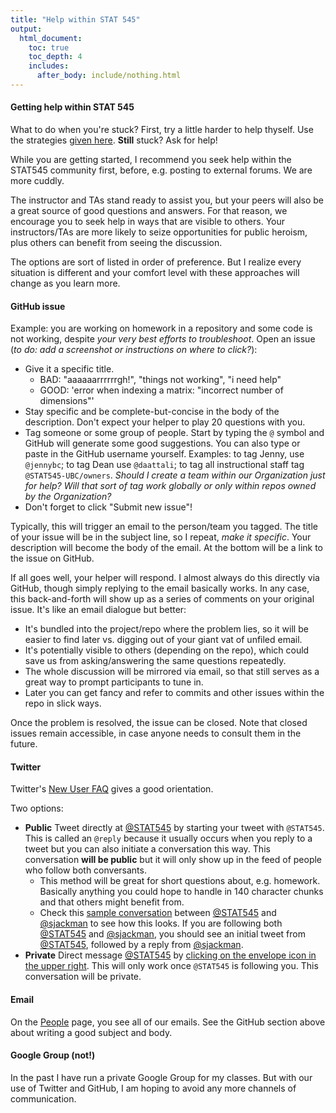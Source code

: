 ```yaml
---
title: "Help within STAT 545"
output:
  html_document:
    toc: true
    toc_depth: 4
    includes:
      after_body: include/nothing.html
---
```


#### Getting help within STAT 545

What to do when you're stuck? First, try a little harder to help thyself. Use the strategies [given here](help-general.html). __Still__ stuck? Ask for help! 

While you are getting started, I recommend you seek help within the STAT545 community first, before, e.g. posting to external forums. We are more cuddly.

The instructor and TAs stand ready to assist you, but your peers will also be a great source of good questions and answers. For that reason, we encourage you to seek help in ways that are visible to others. Your instructors/TAs are more likely to seize opportunities for public heroism, plus others can benefit from seeing the discussion.

The options are sort of listed in order of preference. But I realize every situation is different and your comfort level with these approaches will change as you learn more.

#### GitHub issue

Example: you are working on homework in a repository and some code is not working, despite *your very best efforts to troubleshoot*. Open an issue (*to do: add a screenshot or instructions on where to click?*):

  * Give it a specific title.
    - BAD: "aaaaaarrrrrrgh!", "things not working", "i need help"
    - GOOD: 'error when indexing a matrix: "incorrect number of dimensions"'
  * Stay specific and be complete-but-concise in the body of the description. Don't expect your helper to play 20 questions with you.
  * Tag someone or some group of people. Start by typing the `@` symbol and GitHub will generate some good suggestions. You can also type or paste in the GitHub username yourself. Examples: to tag Jenny, use `@jennybc`; to tag Dean use `@daattali`; to tag all instructional staff tag `@STAT545-UBC/owners`. *Should I create a team within our Organization just for help? Will that sort of tag work globally or only within repos owned by the Organization?*
  * Don't forget to click "Submit new issue"!

Typically, this will trigger an email to the person/team you tagged. The title of your issue will be in the subject line, so I repeat, *make it specific*. Your description will become the body of the email. At the bottom will be a link to the issue on GitHub.

If all goes well, your helper will respond. I almost always do this directly via GitHub, though simply replying to the email basically works. In any case, this back-and-forth will show up as a series of comments on your original issue. It's like an email dialogue but better:

  * It's bundled into the project/repo where the problem lies, so it will be easier to find later vs. digging out of your giant vat of unfiled email.
  * It's potentially visible to others (depending on the repo), which could save us from asking/answering the same questions repeatedly.
  * The whole discussion will be mirrored via email, so that still serves as a great way to prompt participants to tune in.
  * Later you can get fancy and refer to commits and other issues within the repo in slick ways.
  
Once the problem is resolved, the issue can be closed. Note that closed issues remain accessible, in case anyone needs to consult them in the future.
  
#### Twitter

Twitter's [New User FAQ](https://support.twitter.com/articles/13920-new-user-faqs) gives a good orientation.

Two options:

  * __Public__ Tweet directly at [\@STAT545](https://twitter.com/STAT545) by starting your tweet with `@STAT545`. This is called an `@reply` because it usually occurs when you reply to a tweet but you can also initiate a conversation this way. This conversation __will be public__ but it will only show up in the feed of people who follow both conversants.
    - This method will be great for short questions about, e.g. homework. Basically anything you could hope to handle in 140 character chunks and that others might benefit from.
    - Check this [sample conversation](https://twitter.com/STAT545/status/507627877169242113) between [\@STAT545](https://twitter.com/STAT545) and [\@sjackman](https://twitter.com/sjackman) to see how this looks. If you are following both [\@STAT545](https://twitter.com/STAT545) and [\@sjackman](https://twitter.com/sjackman), you should see an initial tweet from [\@STAT545](https://twitter.com/STAT545), followed by a reply from [\@sjackman](https://twitter.com/sjackman).
  * __Private__ Direct message [\@STAT545](https://twitter.com/STAT545) by [clicking on the envelope icon in the upper right](https://support.twitter.com/articles/14606-how-to-post-and-delete-direct-messages-dms). This will only work once `@STAT545` is following you. This conversation will be private.

#### Email

On the [People](people.html) page, you see all of our emails. See the GitHub section above about writing a good subject and body.

#### Google Group (not!)

In the past I have run a private Google Group for my classes. But with our use of Twitter and GitHub, I am hoping to avoid any more channels of communication.
